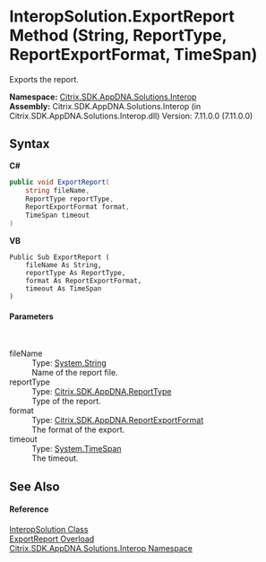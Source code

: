 # InteropSolution.ExportReport Method (String, ReportType, ReportExportFormat, TimeSpan)
 

Exports the report.

**Namespace:**&nbsp;<a href="9b022d31-dfbd-e494-2a35-12a59446d9d6">Citrix.SDK.AppDNA.Solutions.Interop</a><br />**Assembly:**&nbsp;Citrix.SDK.AppDNA.Solutions.Interop (in Citrix.SDK.AppDNA.Solutions.Interop.dll) Version: 7.11.0.0 (7.11.0.0)

## Syntax

**C#**
```csharp
public void ExportReport(
	string fileName,
	ReportType reportType,
	ReportExportFormat format,
	TimeSpan timeout
)
```

**VB**
```vbnet
Public Sub ExportReport ( 
	fileName As String,
	reportType As ReportType,
	format As ReportExportFormat,
	timeout As TimeSpan
)
```


#### Parameters
&nbsp;<dl><dt>fileName</dt><dd>Type: <a href="http://msdn2.microsoft.com/en-us/library/s1wwdcbf" target="_blank">System.String</a><br />Name of the report file.</dd><dt>reportType</dt><dd>Type: <a href="f2c7c488-0c24-85ac-d502-8e832492f0fc">Citrix.SDK.AppDNA.ReportType</a><br />Type of the report.</dd><dt>format</dt><dd>Type: <a href="e3db318a-d7d0-0cc9-b54c-cb96a06a971a">Citrix.SDK.AppDNA.ReportExportFormat</a><br />The format of the export.</dd><dt>timeout</dt><dd>Type: <a href="http://msdn2.microsoft.com/en-us/library/269ew577" target="_blank">System.TimeSpan</a><br />The timeout.</dd></dl>

## See Also


#### Reference
<a href="f5c6f00f-ab04-119f-5147-d0ad15aef792">InteropSolution Class</a><br /><a href="7f8b9710-301b-86cf-e293-6db8f05c93b6">ExportReport Overload</a><br /><a href="9b022d31-dfbd-e494-2a35-12a59446d9d6">Citrix.SDK.AppDNA.Solutions.Interop Namespace</a><br />